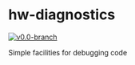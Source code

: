 # hw-diagnostics
[![v0.0-branch](https://circleci.com/gh/haskell-works/hw-diagnostics/tree/v0.0-branch.svg?style=svg)](https://circleci.com/gh/haskell-works/hw-diagnostics/tree/v0.0-branch)

Simple facilities for debugging code
